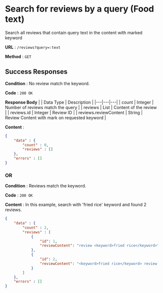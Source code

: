# Search for reviews by a query (Food text)

Search all reviews that contain query text in the content with marked keyword

**URL** : `/reviews?query=:text`

**Method** : `GET`

## Success Responses

**Condition** : No review match the keyword.

**Code** : `200 OK`

**Response Body**
|  | Data Type  | Description  | 
|---|---|---|
| count | Integer | Number of reviews match the query |
| reviews | List | Content of the review |
| reviews.id | Integer | Review ID |
| reviews.reviewContent | String | Review Content with mark on requested keyword |

**Content** : 
```json
{
    "data" : {
        "count" : 0,
        "reviews" : []
    }, 
    "errors" : [] 
}
```

### OR

**Condition** : Reviews match the keyword.

**Code** : `200 OK`

**Content** : In this example, search with 'fried rice' keyword and found 2 reviews.

```json
{
    "data" : {
        "count" : 2,
        "reviews" : [
            {
                "id": 1,
                "reviewContent": "review <keyword>fried rice</keyword>",
            },
            {
                "id": 2,
                "reviewContent": "<keyword>fried rice</keyword> review and another <keyword>fried rice</keyword>",
            }
        ]
    },
    "errors" : []
}
```
